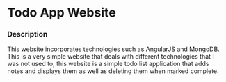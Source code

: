 # Todo App Website
### Description
This website incorporates technologies such as AngularJS and MongoDB.
This is a very simple website that deals with different technologies that I was not used to, this website is a simple todo list application that adds notes and displays them as well as deleting them when marked complete.
